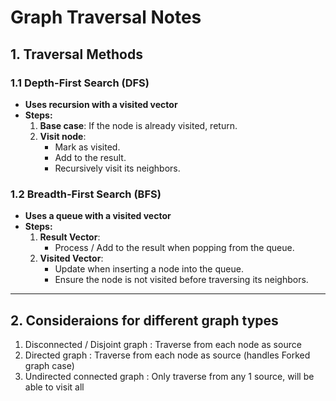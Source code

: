 # Graph Traversal Notes

## 1. Traversal Methods

### 1.1 Depth-First Search (DFS)
- **Uses recursion with a visited vector**  
- **Steps:**
  1. **Base case**: If the node is already visited, return.
  2. **Visit node**:
     - Mark as visited.
     - Add to the result.
     - Recursively visit its neighbors.

### 1.2 Breadth-First Search (BFS)
- **Uses a queue with a visited vector**  
- **Steps:**
  1. **Result Vector**:
     - Process / Add to the result when popping from the queue.
  2. **Visited Vector**:
     - Update when inserting a node into the queue.
     - Ensure the node is not visited before traversing its neighbors.
---

## 2. Consideraions for different graph types
1. Disconnected / Disjoint graph : Traverse from each node as source
2. Directed graph : Traverse from each node as source (handles Forked graph case)
3. Undirected connected graph : Only traverse from any 1 source, will be able to visit all 
